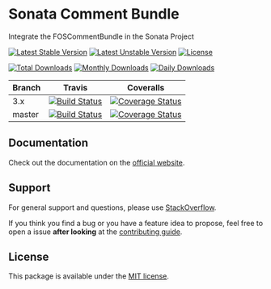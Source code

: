 # Sonata Comment Bundle

Integrate the FOSCommentBundle in the Sonata Project

[![Latest Stable Version](https://poser.pugx.org/sonata-project/comment-bundle/v/stable)](https://packagist.org/packages/sonata-project/comment-bundle)
[![Latest Unstable Version](https://poser.pugx.org/sonata-project/comment-bundle/v/unstable)](https://packagist.org/packages/sonata-project/comment-bundle)
[![License](https://poser.pugx.org/sonata-project/comment-bundle/license)](https://packagist.org/packages/sonata-project/comment-bundle)

[![Total Downloads](https://poser.pugx.org/sonata-project/comment-bundle/downloads)](https://packagist.org/packages/sonata-project/comment-bundle)
[![Monthly Downloads](https://poser.pugx.org/sonata-project/comment-bundle/d/monthly)](https://packagist.org/packages/sonata-project/comment-bundle)
[![Daily Downloads](https://poser.pugx.org/sonata-project/comment-bundle/d/daily)](https://packagist.org/packages/sonata-project/comment-bundle)

Branch | Travis | Coveralls |
------ | ------ | --------- |
3.x   | [![Build Status][travis_stable_badge]][travis_stable_link]     | [![Coverage Status][coveralls_stable_badge]][coveralls_stable_link]     |
master | [![Build Status][travis_unstable_badge]][travis_unstable_link] | [![Coverage Status][coveralls_unstable_badge]][coveralls_unstable_link] |

## Documentation

Check out the documentation on the [official website](https://sonata-project.org/bundles/comment).

## Support

For general support and questions, please use [StackOverflow](http://stackoverflow.com/questions/tagged/sonata).

If you think you find a bug or you have a feature idea to propose, feel free to open a issue
**after looking** at the [contributing guide](CONTRIBUTING.md).

## License

This package is available under the [MIT license](LICENSE).

[travis_stable_badge]: https://travis-ci.org/sonata-project/SonataCommentBundle.svg?branch=3.x
[travis_stable_link]: https://travis-ci.org/sonata-project/SonataCommentBundle
[travis_unstable_badge]: https://travis-ci.org/sonata-project/SonataCommentBundle.svg?branch=master
[travis_unstable_link]: https://travis-ci.org/sonata-project/SonataCommentBundle

[coveralls_stable_badge]: https://coveralls.io/repos/github/sonata-project/SonataCommentBundle/badge.svg?branch=3.x
[coveralls_stable_link]: https://coveralls.io/github/sonata-project/SonataCommentBundle?branch=3.x
[coveralls_unstable_badge]: https://coveralls.io/repos/github/sonata-project/SonataCommentBundle/badge.svg?branch=master
[coveralls_unstable_link]: https://coveralls.io/github/sonata-project/SonataCommentBundle?branch=master
